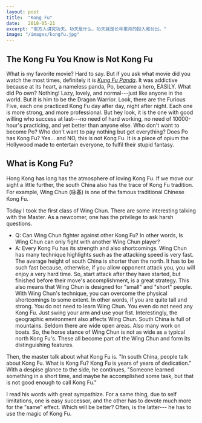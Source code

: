 ```yaml
---
layout: post
title:  "Kong Fu"
date:   2018-05-21
excerpt: "南方人讲究功夫。功夫是什么，功夫就是长年累月的投入和付出。"
image: "/images/kongfu.jpg"
---
```


## The Kong Fu You Know is Not Kong Fu

What is my favorite movie? Hard to say. But if you ask what movie did you watch the most times,
definitely it is [<i>Kung Fu Panda</i>](https://en.wikipedia.org/wiki/Kung_Fu_Panda).
It was addictive because at its heart,
a nameless panda, Po, became a hero, EASILY.
What did Po own? Nothing! Lazy, lovely, and normal---just like anyone in the world.
But it is him to be the Dragon Warrior.
Look, there are the Furious Five, each one practiced Kong Fu day after day, night after night.
Each one is more strong, and more professional.
But hey look, it is the one with good willing who success at last---no need of hard working,
no need of 10000-hour's practicing, and yet better than anyone else.
Who don't want to become Po?
Who don't want to pay nothing but get everything?
Does Po has Kong Fu?
Yes... and NO, this is not Kong Fu.
It is a piece of opium the Hollywood made to entertain everyone, to fulfil their stupid fantasy.

## What is Kong Fu?

Hong Kong has long has the atmosphere of loving Kong Fu.
If we move our sight a little further, the south China also has the trace of Kong Fu tradition.
For example, Wing Chun (咏春) is one of the famous traditional Chinese Kong Fu.

Today I took the first class of Wing Chun.
There are some interesting talking with the Master.
As a newcomer, one has the privilege to ask harsh questions.

* Q: Can Wing Chun fighter against other Kong Fu? In other words,
Is Wing Chun can only fight with another Wing Chun player?
* A: Every Kong Fu has its strength and also shortcomings.
Wing Chun has many technique highlights such as the attacking speed is very fast.
The average height of south China is shorter than the north.
It has to be such fast because, otherwise, if you allow opponent attack you,
you will enjoy a very hard time.
So, start attack after they have started, but finished before their move's accomplishment,
is a great strategy.
This also means that Wing Chun is designed for "small" and "short" people.
With Wing Chun's technique, you can overcome the physical shortcomings to some extent.
In other words, if you are quite tall and strong. You do not need to learn Wing Chun.
You even do not need any Kong Fu. Just swing your arm and use your fist.
Interestingly, the geographic environment also affects Wing Chun.
South China is full of mountains. Seldom there are wide open areas.
Also many work on boats.
So, the horse stance of Wing Chun is not as wide as a typical north Kong Fu's.
These all become part of the Wing Chun and form its distinguishing features.

Then, the master talk about what Kong Fu is.
"In south China, people talk about Kong Fu.
What is Kong Fu? Kong Fu is years of years of dedication."
With a despise glance to the side, he continues,
"Someone learned something in a short time, and maybe he accomplished some task,
but that is not good enough to call Kong Fu."

I read his words with great sympathize.
For a same thing, due to self limitations, one is easy successor,
and the other has to devote much more for the "same" effect.
Which will be better?
Often, is the latter---
he has to use the magic of Kong Fu.
